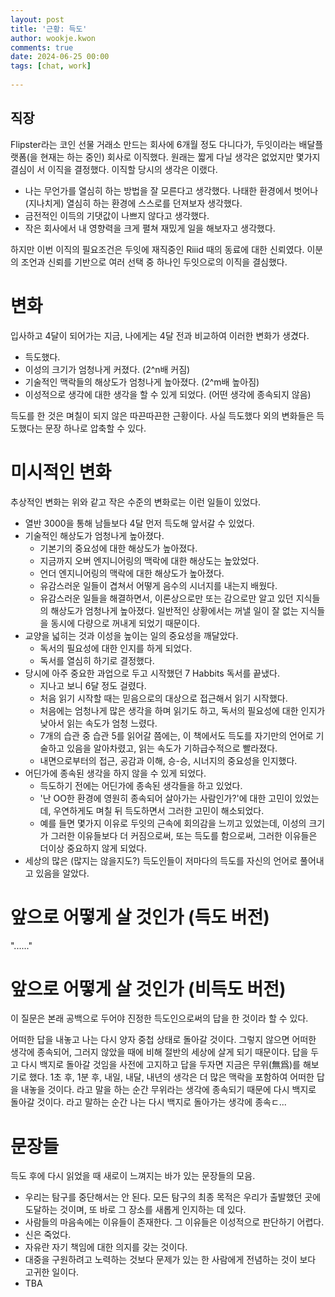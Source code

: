```yaml
---  
layout: post  
title: '근황: 득도'  
author: wookje.kwon  
comments: true  
date: 2024-06-25 00:00  
tags: [chat, work]  
  
---  
```


## 직장

Flipster라는 코인 선물 거래소 만드는 회사에 6개월 정도 다니다가, 두잇이라는 배달플랫폼(을 현재는 하는 중인) 회사로 이직했다. 원래는 짧게 다닐 생각은 없었지만 몇가지 결심이 서 이직을 결정했다. 이직할 당시의 생각은 이랬다.

- 나는 무언가를 열심히 하는 방법을 잘 모른다고 생각했다. 나태한 환경에서 벗어나 (지나치게) 열심히 하는 환경에 스스로를 던져보자 생각했다.
- 금전적인 이득의 기댓값이 나쁘지 않다고 생각했다.
- 작은 회사에서 내 영향력을 크게 펼쳐 재밌게 일을 해보자고 생각했다.

하지만 이번 이직의 필요조건은 두잇에 재직중인 Riiid 때의 동료에 대한 신뢰였다. 이분의 조언과 신뢰를 기반으로 여러 선택 중 하나인 두잇으로의 이직을 결심했다.

# 변화

입사하고 4달이 되어가는 지금, 나에게는 4달 전과 비교하여 이러한 변화가 생겼다.

- 득도했다.
- 이성의 크기가 엄청나게 커졌다. (2^n배 커짐)
- 기술적인 맥락들의 해상도가 엄청나게 높아졌다. (2^m배 높아짐)
- 이성적으로 생각에 대한 생각을 할 수 있게 되었다. (어떤 생각에 종속되지 않음)

득도를 한 것은 며칠이 되지 않은 따끈따끈한 근황이다. 사실 득도했다 외의 변화들은 득도했다는 문장 하나로 압축할 수 있다.

# 미시적인 변화

추상적인 변화는 위와 같고 작은 수준의 변화로는 이런 일들이 있었다.

- 열반 3000을 통해 남들보다 4달 먼저 득도해 앞서갈 수 있었다.
- 기술적인 해상도가 엄청나게 높아졌다.
    - 기본기의 중요성에 대한 해상도가 높아졌다.
    - 지금까지 오버 엔지니어링의 맥락에 대한 해상도는 높았었다.
    - 언더 엔지니어링의 맥락에 대한 해상도가 높아졌다.
    - 유감스러운 일들이 겹쳐서 어떻게 음수의 시너지를 내는지 배웠다.
    - 유감스러운 일들을 해결하면서, 이론상으로만 또는 감으로만 알고 있던 지식들의 해상도가 엄청나게 높아졌다. 일반적인 상황에서는 꺼낼 일이 잘 없는 지식들을 동시에 다량으로 꺼내게 되었기 때문이다.
- 교양을 넓히는 것과 이성을 높이는 일의 중요성을 깨달았다.
    - 독서의 필요성에 대한 인지를 하게 되었다.
    - 독서를 열심히 하기로 결정했다.
- 당시에 아주 중요한 과업으로 두고 시작했던 7 Habbits 독서를 끝냈다.
    - 지나고 보니 6달 정도 걸렸다.
    - 처음 읽기 시작할 때는 믿음으로의 대상으로 접근해서 읽기 시작했다.
    - 처음에는 엄청나게 많은 생각을 하며 읽기도 하고, 독서의 필요성에 대한 인지가 낮아서 읽는 속도가 엄청 느렸다.
    - 7개의 습관 중 습관 5를 읽어갈 쯤에는, 이 책에서도 득도를 자기만의 언어로 기술하고 있음을 알아차렸고, 읽는 속도가 기하급수적으로 빨라졌다.
    - 내면으로부터의 접근, 공감과 이해, 승-승, 시너지의 중요성을 인지했다.
- 어딘가에 종속된 생각을 하지 않을 수 있게 되었다.
    - 득도하기 전에는 어딘가에 종속된 생각들을 하고 있었다.
    - '난 OO한 환경에 영원히 종속되어 살아가는 사람인가?'에 대한 고민이 있었는데, 우연하게도 며칠 뒤 득도하면서 그러한 고민이 해소되었다.
    - 예를 들면 몇가지 이유로 두잇의 근속에 회의감을 느끼고 있었는데, 이성의 크기가 그러한 이유들보다 더 커짐으로써, 또는 득도를 함으로써, 그러한 이유들은 더이상 중요하지 않게 되었다.
- 세상의 많은 (많지는 않을지도?) 득도인들이 저마다의 득도를 자신의 언어로 풀어내고 있음을 알았다.

# 앞으로 어떻게 살 것인가 (득도 버전)

"......"

# 앞으로 어떻게 살 것인가 (비득도 버전)

이 질문은 본래 공백으로 두어야 진정한 득도인으로써의 답을 한 것이라 할 수 있다.

어떠한 답을 내놓고 나는 다시 양자 중첩 상태로 돌아갈 것이다. 그렇지 않으면 어떠한 생각에 종속되어, 그러지 않았을 때에 비해 절반의 세상에 살게 되기 때문이다. 답을 두고 다시 백지로 돌아갈 것임을 사전에 고지하고 답을 두자면 지금은 무위(無爲)를 해보기로 했다. 1초 후, 1분 후, 내일, 내달, 내년의 생각은 더 많은 맥락을 포함하여 어떠한 답을 내놓을 것이다. 라고 말을 하는 순간 무위라는 생각에 종속되기 때문에 다시 백지로 돌아갈 것이다. 라고 말하는 순간 나는 다시 백지로 돌아가는 생각에 종속ㄷ...

# 문장들

득도 후에 다시 읽었을 때 새로이 느껴지는 바가 있는 문장들의 모음.

- 우리는 탐구를 중단해서는 안 된다. 모든 탐구의 최종 목적은 우리가 출발했던 곳에 도달하는 것이며, 또 바로 그 장소를 새롭게 인지하는 데 있다.
- 사람들의 마음속에는 이유들이 존재한다. 그 이유들은 이성적으로 판단하기 어렵다.
- 신은 죽었다.
- 자유란 자기 책임에 대한 의지를 갖는 것이다.
- 대중을 구원하려고 노력하는 것보다 문제가 있는 한 사람에게 전념하는 것이 보다 고귀한 일이다.
- TBA
